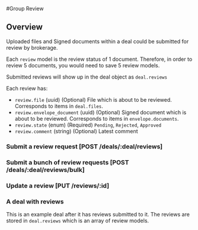 #Group Review

## Overview

Uploaded files and Signed documents within a deal could be submitted for review by brokerage.

Each `review` model is the review status of 1 document.
Therefore, in order to review 5 documents, you would need to save 5 review models.

Submitted reviews will show up in the deal object as `deal.reviews`

Each review has:

* `review.file`              (uuid)   (Optional) File which is about to be reviewed.
                                                 Corresponds to items in `deal.files`.
* `review.envelope_document` (uuid)   (Optional) Signed document which is about to be reviewed.
                                                 Corresponds to items in `envelope.documents`.
* `review.state`             (enum)   (Required) `Pending`, `Rejected`, `Approved`
* `review.comment`           (string) (Optional) Latest comment

### Submit a review request [POST /deals/:deal/reviews]
<!-- include(tests/review/create.md) -->

### Submit a bunch of review requests [POST /deals/:deal/reviews/bulk]
<!-- include(tests/review/bulk.md) -->

### Update a review [PUT /reviews/:id]
<!-- include(tests/review/update.md) -->

### A deal with reviews

This is an example deal after it has reviews submitted to it.
The reviews are stored in `deal.reviews` which is an array of review models.

<!-- include(tests/review/getDeal.md) -->
